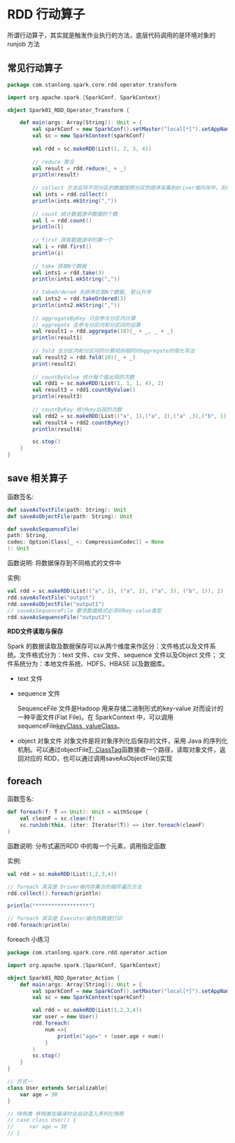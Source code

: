 # RDD 行动算子

所谓行动算子，其实就是触发作业执行的方法，底层代码调用的是环境对象的 runjob 方法

## 常见行动算子

```scala
package com.stanlong.spark.core.rdd.operator.transform

import org.apache.spark.{SparkConf, SparkContext}

object Spark01_RDD_Operator_Transform {

    def main(args: Array[String]): Unit = {
        val sparkConf = new SparkConf().setMaster("local[*]").setAppName("RDD")
        val sc = new SparkContext(sparkConf)
        
        val rdd = sc.makeRDD(List(1, 2, 3, 4))
        
        // reduce 聚合
        val result = rdd.reduce(_ + _)
        println(result)
        
        // collect 方法会将不同分区的数据按照分区的顺序采集到driver端内存中，形成数组
        val ints = rdd.collect()
        println(ints.mkString(","))
        
        // count 统计数据源中数据的个数
        val l = rdd.count()
        println(l)
        
        // first 获取数据源中的第一个
        val i = rdd.first()
        println(i)
        
        // take 获取N个数据
        val ints1 = rdd.take(3)
        println(ints1.mkString(","))
        
        // takeOrdered 先排序在取N个数据, 默认升序
        val ints2 = rdd.takeOrdered(3)
        println(ints2.mkString(","))
        
        // aggregateByKey 只会参与分区内计算
        // aggregate 会参与分区内和分区间的运算
        val result1 = rdd.aggregate(10)(_ + _, _ + _)
        println(result1)
        
        // fold 当分区内和分区间的计算规则相同时aggregate的简化写法
        val result2 = rdd.fold(10)(_ + _)
        print(result2)
        
        // countByValue 统计每个值出现的次数
        val rdd1 = sc.makeRDD(List(1, 1, 1, 4), 2)
        val result3 = rdd1.countByValue()
        println(result3)
        
        // countByKey 统计key出现的次数
        val rdd2 = sc.makeRDD(List(("a", 1),("a", 2),("a" ,3),("b", 1)))
        val result4 = rdd2.countByKey()
        println(result4)

        sc.stop()
    }
}
```

## save 相关算子

函数签名: 

```scala
def saveAsTextFile(path: String): Unit 
def saveAsObjectFile(path: String): Unit 

def saveAsSequenceFile(
path: String,
codec: Option[Class[_ <: CompressionCodec]] = None
): Unit
```

函数说明: 将数据保存到不同格式的文件中

实例:

```scala
val rdd = sc.makeRDD(List(("a", 1), ("a", 2), ("a", 3), ("b", 1)), 2)
rdd.saveAsTextFile("output")
rdd.saveAsObjectFile("output1")
// saveAsSequenceFile 要求数据格式必须时key-value类型
rdd.saveAsSequenceFile("output2")
```

**RDD文件读取与保存**

Spark 的数据读取及数据保存可以从两个维度来作区分：文件格式以及文件系统。文件格式分为：text 文件、csv 文件、sequence 文件以及Object 文件；
文件系统分为：本地文件系统、HDFS、HBASE 以及数据库。

- text 文件

- sequence 文件

  SequenceFile 文件是Hadoop 用来存储二进制形式的key-value 对而设计的一种平面文件(Flat File)。在 SparkContext 中，可以调用sequenceFile[keyClass, valueClass](path)。

- object 对象文件
  对象文件是将对象序列化后保存的文件，采用 Java 的序列化机制。可以通过objectFile[T: ClassTag](path)函数接收一个路径，读取对象文件，返回对应的 RDD，也可以通过调用saveAsObjectFile()实现

## foreach

函数签名:

```scala
def foreach(f: T => Unit): Unit = withScope { 
    val cleanF = sc.clean(f)
	sc.runJob(this, (iter: Iterator[T]) => iter.foreach(cleanF)
)
```

函数说明: 分布式遍历RDD 中的每一个元素，调用指定函数

实例:

```scala
val rdd = sc.makeRDD(List(1,2,3,4))

// foreach 其实是 Driver端内存集合的循环遍历方法
rdd.collect().foreach(println)

println("*****************")

// foreach 其实是 Executor端内存数据打印
rdd.foreach(println)
```

foreach 小练习

```scala
package com.stanlong.spark.core.rdd.operator.action

import org.apache.spark.{SparkConf, SparkContext}

object Spark01_RDD_Operator_Action {
    def main(args: Array[String]): Unit = {
        val sparkConf = new SparkConf().setMaster("local[*]").setAppName("RDD")
        val sc = new SparkContext(sparkConf)

        val rdd = sc.makeRDD(List(1,2,3,4))
        var user = new User()
        rdd.foreach(
            num =>{
                println("age=" + (user.age + num))
            }
        )
        sc.stop()
    }
}

// 方式一
class User extends Serializable{
    var age = 30
}

// 样例类 样例类在编译时会自动混入序列化特质
// case class User() {
//     var age = 30
// }
```

